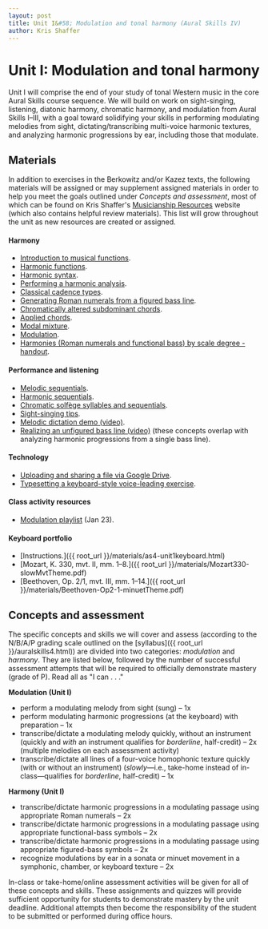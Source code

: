 ```yaml
---
layout: post
title: Unit I&#58; Modulation and tonal harmony (Aural Skills IV)
author: Kris Shaffer
---
```


# Unit I: Modulation and tonal harmony #

Unit I will comprise the end of your study of tonal Western music in the core Aural Skills course sequence. We will build on work on sight-singing, listening, diatonic harmony, chromatic harmony, and modulation from Aural Skills I–III, with a goal toward solidifying your skills in performing modulating melodies from sight, dictating/transcribing multi-voice harmonic textures, and analyzing harmonic progressions by ear, including those that modulate.

## Materials ##

In addition to exercises in the Berkowitz and/or Kazez texts, the following materials will be assigned or may supplement assigned materials in order to help you meet the goals outlined under *Concepts and assessment*, most of which can be found on Kris Shaffer's [Musicianship Resources](http://kris.shaffermusic.com/musicianship) website (which also contains helpful review materials). This list will grow throughout the unit as new resources are created or assigned.

#### Harmony ####

- [Introduction to musical functions](http://kris.shaffermusic.com/musicianship/functions.html).  
- [Harmonic functions](http://kris.shaffermusic.com/musicianship/harmonicFunctions.html).  
- [Harmonic syntax](http://kris.shaffermusic.com/musicianship/harmonicSyntax.html).  
- [Performing a harmonic analysis](http://kris.shaffermusic.com/musicianship/harmonicAnalysis.html).  
- [Classical cadence types](http://kris.shaffermusic.com/musicianship/cadenceTypes.html).  
- [Generating Roman numerals from a figured bass line](http://kris.shaffermusic.com/musicianship/RNfromFB.html).  
- [Chromatically altered subdominant chords](http://kris.shaffermusic.com/musicianship/alteredSubdominants.html).  
- [Applied chords](http://kris.shaffermusic.com/musicianship/appliedChords.html).  
- [Modal mixture](http://kris.shaffermusic.com/musicianship/modalMixture.html).  
- [Modulation](http://kris.shaffermusic.com/musicianship/Modulation.html).  
- [Harmonies (Roman numerals and functional bass) by scale degree - handout](http://kris.shaffermusic.com/musicianship/Graphics/Handouts/HarmoniesByBassScaleDegree.pdf).  

#### Performance and listening ####

- [Melodic sequentials](http://kris.shaffermusic.com/musicianship/melodicSequentials.html).  
- [Harmonic sequentials](http://kris.shaffermusic.com/musicianship/Graphics/harmonicSequential.pdf).  
- [Chromatic solfège syllables and sequentials](http://kris.shaffermusic.com/musicianship/chromaticSolfege.html).  
- [Sight-singing tips](http://kris.shaffermusic.com/musicianship/sightSinging.html).  
- [Melodic dictation demo (video)](http://kris.shaffermusic.com/musicianship/melodicDictationDemo.html).  
- [Realizing an unfigured bass line (video)](http://kris.shaffermusic.com/musicianship/unfiguredBass.html) (these concepts overlap with analyzing harmonic progressions from a single bass line).  

#### Technology ####

- [Uploading and sharing a file via Google Drive](http://kris.shaffermusic.com/musicianship/GDrive.html).  
- [Typesetting a keyboard-style voice-leading exercise](http://kris.shaffermusic.com/musicianship/typesettingKBStyle.html).  

#### Class activity resources ####

- [Modulation playlist](http://open.spotify.com/user/kris.shaffer/playlist/0bzlAdzLoNtBCHDAkdll5l) (Jan 23).

#### Keyboard portfolio ####

- [Instructions.]({{ root_url }}/materials/as4-unit1keyboard.html)  
- [Mozart, K. 330, mvt. II, mm. 1–8.]({{ root_url }}/materials/Mozart330-slowMvtTheme.pdf)  
- [Beethoven, Op. 2/1, mvt. III, mm. 1–14.]({{ root_url }}/materials/Beethoven-Op2-1-minuetTheme.pdf)

## Concepts and assessment ##

The specific concepts and skills we will cover and assess (according to the N/B/A/P grading scale outlined on the [syllabus]({{ root_url }}/auralskills4.html)) are divided into two categories: *modulation* and *harmony*. They are listed below, followed by the number of successful assessment attempts that will be required to officially demonstrate mastery (grade of P). Read all as "I can . . ."

**Modulation (Unit I)**

- perform a modulating melody from sight (sung) – 1x  
- perform modulating harmonic progressions (at the keyboard) with preparation – 1x  
- transcribe/dictate a modulating melody quickly, without an instrument (quickly and *with* an instrument qualifies for *borderline*, half-credit) – 2x (multiple melodies on each assessment activity)  
- transcribe/dictate all lines of a four-voice homophonic texture quickly (with or without an instrument) (*slowly*—i.e., take-home instead of in-class—qualifies for *borderline*, half-credit) – 1x  

**Harmony (Unit I)**

- transcribe/dictate harmonic progressions in a modulating passage using appropriate Roman numerals – 2x  
- transcribe/dictate harmonic progressions in a modulating passage using appropriate functional-bass symbols – 2x  
- transcribe/dictate harmonic progressions in a modulating passage using appropriate figured-bass symbols – 2x  
- recognize modulations by ear in a sonata or minuet movement in a symphonic, chamber, or keyboard texture – 2x  

In-class or take-home/online assessment activities will be given for all of these concepts and skills. These assignments and quizzes will provide sufficient opportunity for students to demonstrate mastery by the unit deadline. Additional attempts then become the responsibility of the student to be submitted or performed during office hours.
